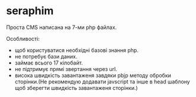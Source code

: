 # seraphim 
Проста CMS написана на 7-ми php файлах.

Особливості:
- щоб користуватися необхідні базові знання php.
- не потребує бази даних.
- займає всього 17 кілобайт.
- не підтримує прямі звертання через url.
- висока швидкість завантаженя завдяки pbjp методу обробки сторінки.(Не рекомендую додавати javscript та інше в head шаблону щоб зберегти швидкість завантаженя сторінки.)
